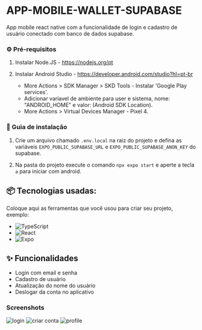 # APP-MOBILE-WALLET-SUPABASE
App mobile react native com a funcionalidade de login e cadastro de usuário conectado com banco de dados supabase.

### ⚙️ Pré-requisitos

1. Instalar Node.JS - https://nodejs.org/pt

2. Instalar Android Studio - https://developer.android.com/studio?hl=pt-br
    - More Actions > SDK Manager > SKD Tools - Instalar 'Google Play services'.
    - Adicionar varíavel de ambiente para user e sistema, nome: "ANDROID_HOME" e valor: (Android SDK Location).
    - More Actions > Virtual Devices Manager - Pixel 4.

### 🔨 Guia de instalação

1. Crie um arquivo chamado `.env.local` na raiz do projeto e defina as variáveis `EXPO_PUBLIC_SUPABASE_URL` e `EXPO_PUBLIC_SUPABASE_ANON_KEY` do supabase.

2. Na pasta do projeto execute o comando `npx expo start` e aperte a tecla `a` para iniciar com android.

## 📦 Tecnologias usadas:

Coloque aqui as ferramentas que você usou para criar seu projeto, exemplo:

* ![TypeScript](https://img.shields.io/badge/typescript-%23007ACC.svg?style=for-the-badge&logo=typescript&logoColor=white)
* ![React](https://img.shields.io/badge/react-%2320232a.svg?style=for-the-badge&logo=react&logoColor=%2361DAFB)
* ![Expo](https://img.shields.io/badge/expo-1C1E24?style=for-the-badge&logo=expo&logoColor=#D04A37)

## ✨ Funcionalidades

* Login com email e senha
* Cadastro de usuário
* Atualização do nome do usuário
* Deslogar da conta no aplicativo

### Screenshots

![login](./assets/images/login.png)
![criar conta](./assets/images/cadastro.png)
![profile](./assets/images/profile.png)